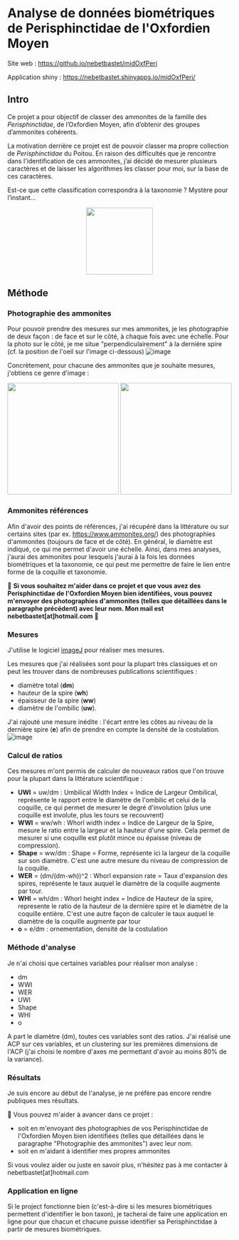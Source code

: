 # Analyse de données biométriques de Perisphinctidae de l'Oxfordien Moyen

Site web : https://github.io/nebetbastet/midOxfPeri

Application shiny : https://nebetbastet.shinyapps.io/midOxfPeri/

## Intro
Ce projet a pour objectif de classer des ammonites de la famille des *Perisphinctidae*, de l’Oxfordien Moyen, afin d’obtenir des groupes d’ammonites cohérents.

La motivation derrière ce projet est de pouvoir classer ma propre collection de *Perisphinctidae* du Poitou. En raison des difficultés que je rencontre dans l'identification de ces ammonites, j’ai décidé de mesurer plusieurs caractères et de laisser les algorithmes les classer pour moi, sur la base de ces caractères.

Est-ce que cette classification correspondra à la taxonomie ? Mystère pour l’instant… 

<p align="center">
<img src="https://github.com/nebetbastet/midOxfPeri/assets/6839261/43b107cb-1c89-4393-8019-4608a90e3e69" width="150"/>
</p>

## Méthode
### Photographie des ammonites
Pour pouvoir prendre des mesures sur mes ammonites, je les photographie de deux façon : de face et sur le côté, à chaque fois avec une échelle.
Pour la photo sur le côté, je me situe "perpendiculairement" à la dernière spire (cf. la position de l'oeil sur l'image ci-dessous)
![image](https://github.com/nebetbastet/midOxfPeri/assets/6839261/613d0d4a-aeb2-4269-b317-dbd7c5cd6da4)

Concrètement, pour chacune des ammonites que je souhaite mesures, j'obtiens ce genre d'image :

<img src="https://github.com/nebetbastet/midOxfPeri/assets/6839261/77500f4e-d198-40d7-9295-72075a4f5041" height="250"/>
<img src="https://github.com/nebetbastet/midOxfPeri/assets/6839261/14cde844-e8cb-4bb1-974b-3bbd995e8ab6" height="250"/>



### Ammonites références
Afin d'avoir des points de références, j'ai récupéré dans la littérature ou sur certains sites (par ex. https://www.ammonites.org/) des photographies d'ammonites (toujours de face et de côté). En général, le diamètre est indiqué, ce qui me permet d'avoir une échelle.
Ainsi, dans mes analyses, j'aurai des ammonites pour lesquels j'aurai à la fois les données biométriques et la taxonomie, ce qui peut me permettre de faire le lien entre forme de la coquille et taxonomie.

🔴 **Si vous souhaitez m'aider dans ce projet et que vous avez des Perisphinctidae de l'Oxfordien Moyen bien identifiées, vous pouvez m'envoyer des photographies d'ammonites (telles que détaillées dans le paragraphe précédent) avec leur nom. Mon mail est nebetbastet[at]hotmail.com** 🔴


### Mesures
J'utilise le logiciel [imageJ](https://imagej.net/ij/) pour réaliser mes mesures.

Les mesures que j'ai réalisées sont pour la plupart très classiques et on peut les trouver dans de nombreuses publications scientifiques : 
+ diamètre total (**dm**)
+ hauteur de la spire (**wh**)
+ épaisseur de la spire (**ww**)
+ diamètre de l'ombilic (**uw**).

J'ai rajouté une mesure inédite : l'écart entre les côtes au niveau de la dernière spire (**e**) afin de prendre en compte la densité de la costulation.
![image](https://github.com/nebetbastet/midOxfPeri/assets/6839261/5b7373e7-f30d-4ce0-b35d-1e09f858102d)

### Calcul de ratios
Ces mesures m'ont permis de calculer de nouveaux ratios que l'on trouve pour la plupart dans la littérature scientifique :
+ **UWI** = uw/dm : Umbilical Width Index = Indice de Largeur Ombilical, représente le rapport entre le diamètre de l'ombilic et celui de la coquille, ce qui permet de mesurer le degré d'involution (plus une coquille est involute, plus les tours se recouvrent)
+ **WWI** = ww/wh : Whorl width index = Indice de Largeur de la Spire, mesure le ratio entre la largeur et la hauteur d'une spire. Cela permet de mesurer si une coquille est plutôt mince ou épaisse (niveau de compression).
+ **Shape** = ww/dm : Shape = Forme, représente ici la largeur de la coquille sur son diamètre. C'est une autre mesure du niveau de compression de la coquille.
+ **WER** =  (dm/(dm-wh))^2 : Whorl expansion rate = Taux d'expansion des spires, représente le taux auquel le diamètre de la coquille augmente par tour.
+ **WHI** = wh/dm : Whorl height index = Indice de Hauteur de la spire, represente le ratio de la hauteur de la dernière spire et le diamètre de la coquille entière. C'est une autre façon de calculer le taux auquel le diamètre de la coquille augmente par tour
+ **o** = e/dm : ornementation, densité de la costulation

### Méthode d'analyse
Je n'ai choisi que certaines variables pour réaliser mon analyse :
+ dm
+ WWI
+ WER
+ UWI
+ Shape
+ WHI
+ o

A part le diamètre (dm), toutes ces variables sont des ratios.
J'ai réalisé une ACP sur ces variables, et un clustering sur les premières dimensions de l'ACP (j'ai choisi le nombre d'axes me permettant d'avoir au moins 80% de la variance).

### Résultats 
Je suis encore au début de l'analyse, je ne préfère pas encore rendre publiques mes résultats.

🔴 Vous pouvez m'aider à avancer dans ce projet :
+ soit en m'envoyant des photographies de vos Perisphinctidae de l'Oxfordien Moyen bien identifiées (telles que détaillées dans le paragraphe "Photographie des ammonites") avec leur nom.
+ soit en m'aidant à identifier mes propres ammonites 

Si vous voulez aider ou juste en savoir plus, n'hésitez pas à me contacter à nebetbastet[at]hotmail.com

### Application en ligne
Si le project fonctionne bien (c'est-à-dire si les mesures biométriques permettent d'identifier le bon taxon), je tacherai de faire une application en ligne pour que chacun et chacune puisse identifier sa Perisphinctidae à partir de mesures biométriques.
